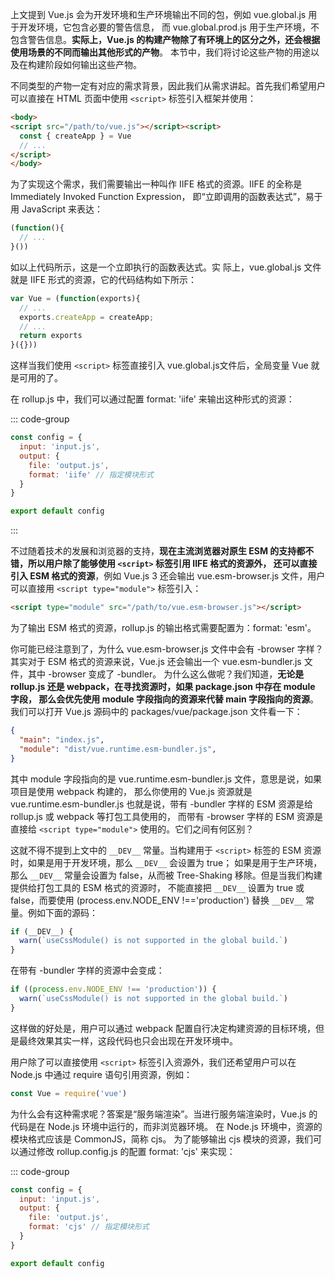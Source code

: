上文提到 Vue.js 会为开发环境和生产环境输出不同的包，例如 vue.global.js 用于开发环境，它包含必要的警告信息，
而 vue.global.prod.js 用于生产环境，不包含警告信息。**实际上，Vue.js 的构建产物除了有环境上的区分之外，还会根据使用场景的不同而输出其他形式的产物**。
本节中，我们将讨论这些产物的用途以及在构建阶段如何输出这些产物。

不同类型的产物一定有对应的需求背景，因此我们从需求讲起。首先我们希望用户可以直接在 HTML 页面中使用 `<script>` 标签引入框架并使用：

```html
<body>
<script src="/path/to/vue.js"></script><script>
  const { createApp } = Vue
  // ...
</script>
</body>
```

为了实现这个需求，我们需要输出一种叫作 IIFE 格式的资源。IIFE 的全称是 Immediately Invoked Function Expression，
即“立即调用的函数表达式”，易于用 JavaScript 来表达：

```js
(function(){
  // ...
}())
```

如以上代码所示，这是一个立即执行的函数表达式。实 际上，vue.global.js 文件就是 IIFE 形式的资源，它的代码结构如下所示：

```js
var Vue = (function(exports){
  // ...
  exports.createApp = createApp;
  // ...
  return exports
}({}))
```

这样当我们使用 `<script>` 标签直接引入 vue.global.js文件后，全局变量 Vue 就是可用的了。

在 rollup.js 中，我们可以通过配置 format: 'iife' 来输出这种形式的资源：

::: code-group
```js [rollup.config.js]
const config = {
  input: 'input.js',
  output: {
    file: 'output.js',
    format: 'iife' // 指定模块形式
  }
}

export default config
```
:::

不过随着技术的发展和浏览器的支持，**现在主流浏览器对原生 ESM 的支持都不错，所以用户除了能够使用 `<script>` 标签引用 IIFE 格式的资源外，
还可以直接引入 ESM 格式的资源**，例如 Vue.js 3 还会输出 vue.esm-browser.js 文件，用户可以直接用 `<script type="module">` 标签引入：

```html
<script type="module" src="/path/to/vue.esm-browser.js"></script>
```

为了输出 ESM 格式的资源，rollup.js 的输出格式需要配置为：format: 'esm'。

你可能已经注意到了，为什么 vue.esm-browser.js 文件中会有 -browser 字样？
其实对于 ESM 格式的资源来说，Vue.js 还会输出一个 vue.esm-bundler.js 文件，其中 -browser 变成了 -bundler。
为什么这么做呢？我们知道，**无论是 rollup.js 还是 webpack，在寻找资源时，如果 package.json 中存在 module 字段，
那么会优先使用 module 字段指向的资源来代替 main 字段指向的资源**。我们可以打开 Vue.js 源码中的 packages/vue/package.json 文件看一下：

```json
{
  "main": "index.js",
  "module": "dist/vue.runtime.esm-bundler.js",
}
```

其中 module 字段指向的是 vue.runtime.esm-bundler.js 文件，意思是说，如果项目是使用 webpack 构建的，
那么你使用的 Vue.js 资源就是 vue.runtime.esm-bundler.js 也就是说，带有 -bundler 字样的 ESM 资源是给 rollup.js 或 webpack 等打包工具使用的，
而带有 -browser 字样的 ESM 资源是直接给 `<script type="module">` 使用的。它们之间有何区别？

这就不得不提到上文中的 `__DEV__` 常量。当构建用于 `<script>` 标签的 ESM 资源时，如果是用于开发环境，那么 `__DEV__` 会设置为 true；
如果是用于生产环境，那么 `__DEV__` 常量会设置为 false，从而被 Tree-Shaking 移除。但是当我们构建提供给打包工具的 ESM 格式的资源时，
不能直接把 `__DEV__` 设置为 true 或 false，而要使用 (process.env.NODE_ENV !=='production') 替换 `__DEV__` 常量。例如下面的源码：

```js
if (__DEV__) {
  warn(`useCssModule() is not supported in the global build.`)
}
```

在带有 -bundler 字样的资源中会变成：

```js
if ((process.env.NODE_ENV !== 'production')) {
  warn(`useCssModule() is not supported in the global build.`)
}
```

这样做的好处是，用户可以通过 webpack 配置自行决定构建资源的目标环境，但是最终效果其实一样，这段代码也只会出现在开发环境中。

用户除了可以直接使用 `<script>` 标签引入资源外，我们还希望用户可以在 Node.js 中通过 require 语句引用资源，例如：

```js
const Vue = require('vue')
```

为什么会有这种需求呢？答案是“服务端渲染”。当进行服务端渲染时，Vue.js 的代码是在 Node.js 环境中运行的，而非浏览器环境。
在 Node.js 环境中，资源的模块格式应该是 CommonJS，简称 cjs。
为了能够输出 cjs 模块的资源，我们可以通过修改 rollup.config.js 的配置 format: 'cjs' 来实现：

::: code-group
```js [rollup.config.js]
const config = {
  input: 'input.js',
  output: {
    file: 'output.js',
    format: 'cjs' // 指定模块形式
  }
}

export default config
```
